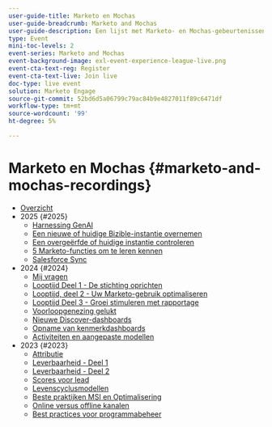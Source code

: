 ```yaml
---
user-guide-title: Marketo en Mochas
user-guide-breadcrumb: Marketo and Mochas
user-guide-description: Een lijst met Marketo- en Mochas-gebeurtenissen
type: Event
mini-toc-levels: 2
event-series: Marketo and Mochas
event-background-image: exl-event-experience-league-live.png
event-cta-text-reg: Register
event-cta-text-live: Join live
doc-type: live event
solution: Marketo Engage
source-git-commit: 52bd6d5a06799c79ac84b9e4827011f89c6471df
workflow-type: tm+mt
source-wordcount: '99'
ht-degree: 5%

---
```



# Marketo en Mochas {#marketo-and-mochas-recordings}

+ [Overzicht](overview.md)
+ 2025 {#2025}
   + [Harnessing GenAI](2025/harness-gen-ai.md)
   + [Een nieuwe of huidige Bizible-instantie overnemen](2025/inheriting-bizible-instance.md)
   + [Een overgeërfde of huidige instantie controleren](2025/auditing-inherited-instance.md)
   + [5 Marketo-functies om te leren kennen](2025/5-features-to-know.md)
   + [Salesforce Sync](2025/salesforce-sync.md)
+ 2024 {#2024}
   + [Mij vragen](2024/ask-me-anything.md)
   + [Looptijd Deel 1 - De stichting oprichten](2024/maturity-part1-foundation.md)
   + [Looptijd, deel 2 - Uw Marketo-gebruik optimaliseren](2024/optimize-marketo-usage.md)
   + [Looptijd Deel 3 - Groei stimuleren met rapportage](2024/drive-growth-with-reporting.md)
   + [Voorloopgenezing gelukt](2024/lead-nurture-success.md)
   + [Nieuwe Discover-dashboards](2024/new-discover-dashboard.md)
   + [Opname van kenmerkdashboards](2024/attribution-dashboard-recording.md)
   + [Activiteiten en aangepaste modellen](2024/marketo-measure-and-mochas-activities-and-custom-models.md)
+ 2023 {#2023}
   + [Attributie](2023/attribution.md)
   + [Leverbaarheid - Deel 1](2023/deliverability-part-one.md)
   + [Leverbaarheid - Deel 2](2023/deliverability-part-two.md)
   + [Scores voor lead](2023/lead-scoring.md)
   + [Levenscyclusmodellen](2023/lifecycle-modeling.md)
   + [Beste praktijken MSI en Optimalisering](2023/msi-best-practices.md)
   + [Online versus offline kanalen](2023/online-offline.md)
   + [Best practices voor programmabeheer](2023/program-management.md)
